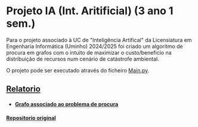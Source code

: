 # Projeto IA (Int. Aritificial) (3 ano 1 sem.)


Para o projeto associado à UC de "Inteligência Artifical" da Licensiatura em Engenharia Informática (Uminho) 2024/2025 foi criado um algoritmo de procura em grafos 
com o intuito de maximizar o custo/beneficio na distribuição de recursos num cenário de catástrofe ambiental.



O projeto pode ser executado através do ficheiro [Main.py](https://github.com/AndrePereira123/LEI/blob/main/Projeto%20Int.%20Artificial/IA-2024/Main.py).

## [Relatorio](https://github.com/AndrePereira123/LEI/blob/main/Projeto%20Int.%20Artificial/Relat%C3%B3rio.pdf)
 - #### [Grafo associado ao problema de procura](https://github.com/AndrePereira123/LEI/blob/main/Projeto%20Int.%20Artificial/Diagrama%20do%20Grafo%20Utilizado.png)

#### [Repositorio original](https://github.com/MarcoGoncalves123/IA-2024)
